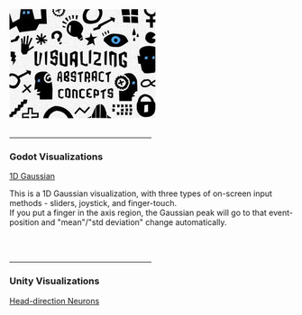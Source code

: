 <html lang="en">
<body>
  <img src="https://raw.githubusercontent.com/Yidan-Zhu/trial-theme-web/gh-pages/visual%20learners.jpg">
  <br>
  <br>
  <hr width="50%" size="3" />
  
  <h3>Godot Visualizations</h3>
  <a href="https://yidan-zhu.github.io/upload-html/"> 1D Gaussian </a>
  <br>
  <p>This is a 1D Gaussian visualization, with three types of on-screen input methods - sliders, joystick, and finger-touch. <br>
     If you put a finger in the axis region, the Gaussian peak will go to that event-position and "mean"/"std deviation" change automatically.</p>
  
  
  <br>
  <br>
  <hr width="50%" size="3" />
  <h3>Unity Visualizations</h3>
  <a href="https://yidan-zhu.github.io/html_upload_2/"> Head-direction Neurons </a>
  
</body>
</html>

